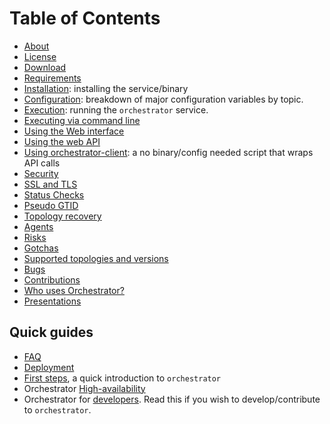 # Table of Contents

- [About](about.md)
- [License](license.md)
- [Download](download.md)
- [Requirements](requirements.md)
- [Installation](install.md): installing the service/binary
- [Configuration](configuration.md): breakdown of major configuration variables by topic.
- [Execution](execution.md): running the `orchestrator` service.
- [Executing via command line](executing-via-command-line.md)
- [Using the Web interface](using-the-web-interface.md)
- [Using the web API](using-the-web-api.md)
- [Using orchestrator-client](orchestrator-client.md): a no binary/config needed script that wraps API calls
- [Security](security.md)
- [SSL and TLS](ssl-and-tls.md)
- [Status Checks](status-checks.md)
- [Pseudo GTID](pseudo-gtid.md)
- [Topology recovery](topology-recovery.md)
- [Agents](agents.md)
- [Risks](risks.md)
- [Gotchas](gotchas.md)
- [Supported topologies and versions](supported-topologies-and-versions.md)
- [Bugs](bugs.md)
- [Contributions](contributions.md)
- [Who uses Orchestrator?](users.md)
- [Presentations](presentations.md)

## Quick guides

- [FAQ](faq.md)
- [Deployment](deployment.md)
- [First steps](first-steps.md), a quick introduction to `orchestrator`
- Orchestrator [High-availability](high-availability.md)
- Orchestrator for [developers](developers.md). Read this if you wish to develop/contribute to `orchestrator`.
